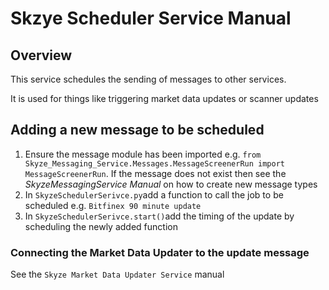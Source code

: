# Skzye Scheduler Service Manual

## Overview

This service schedules the sending of messages to other services.

It is used for things like triggering market data updates or scanner updates

## Adding a new message to be scheduled
1. Ensure the message module has been imported e.g. `from Skyze_Messaging_Service.Messages.MessageScreenerRun import MessageScreenerRun`. If the message does not exist then see the _SkyzeMessagingService Manual_ on how to create new message types
2. In `SkyzeSchedulerSerivce.py`add a function to call the job to be scheduled e.g. `Bitfinex 90 minute update`
3. In `SkyzeSchedulerSerivce.start()`add the timing of the update by scheduling the newly added function

### Connecting the Market Data Updater to the update message
See the `Skyze Market Data Updater Service` manual
